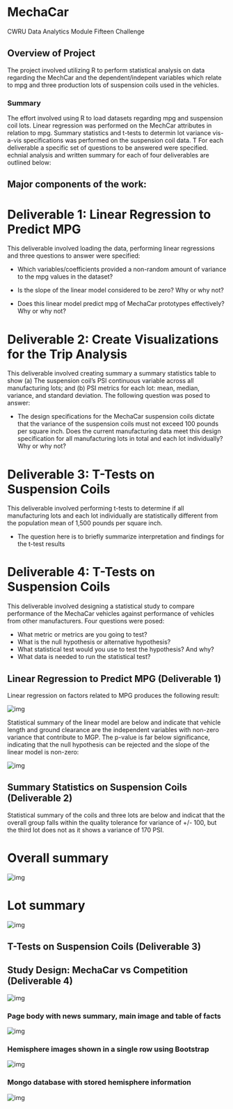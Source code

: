 # MechaCar

CWRU Data Analytics Module Fifteen Challenge


## Overview of Project

The project involved utilizing R to perform statistical analysis on data regarding the MechCar and the dependent/indepent variables which relate to mpg and three production lots of suspension coils used in the vehicles.  

### Summary

The effort involved using R to load datasets regarding mpg and suspension coil lots.  Linear regression was performed on the MechCar attributes in relation to mpg.   Summary statistics and t-tests to determin lot variance vis-a-vis specifications was performed on the suspension coil data. T For each deliverable a specific set of questions to be answered were specified.  echnial analysis and written summary for each of four deliverables are outlined below:   

## Major components of the work:

# Deliverable 1: Linear Regression to Predict MPG 
This deliverable involved loading the data, performing linear regressions and three questions to answer were specified:

* Which variables/coefficients provided a non-random amount of variance to the mpg values in the dataset?

* Is the slope of the linear model considered to be zero? Why or why not?

* Does this linear model predict mpg of MechaCar prototypes effectively? Why or why not?


# Deliverable 2: Create Visualizations for the Trip Analysis
This deliverable involved creating summary a summary statistics table to show 
(a) The suspension coil’s PSI continuous variable across all manufacturing lots; and
(b)  PSI metrics for each lot: mean, median, variance, and standard deviation.   The following question was posed to answer:

* The design specifications for the MechaCar suspension coils dictate that the variance of the suspension coils must not exceed 100 pounds per square inch. Does the current manufacturing data meet this design specification for all manufacturing lots in total and each lot individually? Why or why not?


# Deliverable 3: T-Tests on Suspension Coils
This deliverable involved performing t-tests to determine if all manufacturing lots and each lot individually are statistically different from the population mean of 1,500 pounds per square inch.

* The question here is to briefly summarize interpretation and findings for the t-test results

# Deliverable 4: T-Tests on Suspension Coils
This deliverable involved designing a statistical study to compare performance of the MechaCar vehicles against performance of vehicles from other manufacturers.  Four questions were posed: 

* What metric or metrics are you going to test?
* What is the null hypothesis or alternative hypothesis?
* What statistical test would you use to test the hypothesis? And why?
* What data is needed to run the statistical test?

## Linear Regression to Predict MPG (Deliverable 1) 

Linear regression on factors related to MPG produces the following result: 

![img](https://github.com/fhsal/MechaCar/blob/main/images/Deliverable1_LinearRegressionOutput.png)

Statistical summary of the linear model are below and indicate that vehicle length and ground clearance are the independent variables with non-zero variance that contribute to MGP.  The p-value is far below significance, indicating that the null hypothesis can be rejected and the slope of the linear model is non-zero: 

![img](https://github.com/fhsal/MechaCar/blob/main/images/Deliverable1_LR_Summary.png)


## Summary Statistics on Suspension Coils (Deliverable 2)

Statistical summary of the coils and three lots are below and indicat that the overall group falls within the quality tolerance for variance of +/- 100, but the third lot does not as it shows a variance of 170 PSI. 

# Overall summary

![img](https://github.com/fhsal/MechaCar/blob/main/images/coil_overall_summary.png)

# Lot summary

![img](https://github.com/fhsal/MechaCar/blob/main/images/coil_lot_summary.png)


## T-Tests on Suspension Coils (Deliverable 3)


## Study Design: MechaCar vs Competition (Deliverable 4) 

![img](https://github.com/fhsal/Mars/blob/main/images/jumbotron.png)


### Page body with news summary, main image and table of facts

![img](https://github.com/fhsal/Mars/blob/main/images/mid-page.png)


### Hemisphere images shown in a single row using Bootstrap

![img](https://github.com/fhsal/Mars/blob/main/images/hemispheres.png)


### Mongo database with stored hemisphere information

![img](https://github.com/fhsal/Mars/blob/main/images/mongo.png)

